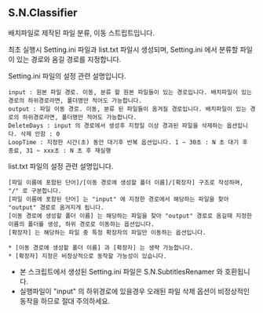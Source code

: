 ## S.N.Classifier
배치파일로 제작된 파일 분류, 이동 스트립트입니다.

최초 실행시 Setting.ini 파일과 list.txt 파일시 생성되며, Setting.ini 에서 분류할 파일이 있는 경로와 옴길 경로를 지정합니다.

Setting.ini 파일의 설정 관련 설명입니다.
```
input : 원본 파일 경로. 이동, 분류 할 원본 파일들이 있는 경로입니다. 배치파일이 있는 경로의 하위경로라면, 폴더명만 적어도 가능합니다. 
output : 파일 이동 경로. 이동, 분류 된 파일들이 옴겨질 경로입니다. 배치파일이 있는 경로의 하위경로라면, 폴더명만 적어도 가능합니다.
DeleteDays : input 의 경로에서 생성후 지정일 이상 경과된 파일을 삭제하는 옵션입니다. 삭제 안함 : 0
LoopTime : 지정한 시간(초) 동안 대기후 반복 옵션입니다. 1 ~ 30초 : N 초 대기 후 종료, 31 ~ xxx초 : N 초 후 재실행
```

list.txt 파일의 설정 관련 설명입니다.
```
[파일 이름에 포함된 단어]/[이동 경로에 생성할 폴더 이름]/[확장자] 구조로 작성하며, "/" 로 구분합니다.
[파일 이름에 포함된 단어] 는 "input" 에 지정한 경로에서 해당하는 파일을 찾아 "output" 경로로 옴겨지게 됩니다.
[이동 경로에 생성할 폴더 이름] 는 해당하는 파일을 찾아 "output" 경로로 옴길때 지정한 이름의 폴더를 생성, 하위 경로로 이동하는 옵션입니다.
[확장자] 는 해당하는 파일 중 특정 확장자의 파일만 이동하는 옵션입니다.

* [이동 경로에 생성할 폴더 이름] 과 [확장자] 는 생략 가능합니다.
* [확장자] 지정은 비정상적으로 동작할 가능성이 있습니다.
```


* 본 스크립트에서 생성된 Setting.ini 파일은 S.N.SubtitlesRenamer 와 호환됩니다.
* 실행파일이 "input" 의 하위경로에 있을경우 오래된 파일 삭제 옵션이 비정상적인 동작을 하므로 절대 주의하세요.
